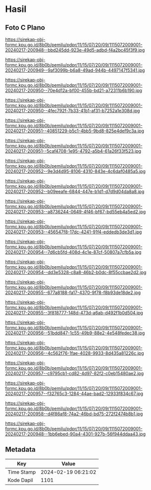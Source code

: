 # Hasil

## Foto C Plano

https://sirekap-obj-formc.kpu.go.id/8b0b/pemilu/pdpr/11/15/07/20/09/1115072009001-20240217-200948--bbd245dd-923e-49d5-adbd-f4a2bc45f3f9.jpg

https://sirekap-obj-formc.kpu.go.id/8b0b/pemilu/pdpr/11/15/07/20/09/1115072009001-20240217-200949--9af3099b-b6a8-49ad-944b-4497147f5341.jpg

https://sirekap-obj-formc.kpu.go.id/8b0b/pemilu/pdpr/11/15/07/20/09/1115072009001-20240217-200950--70e4d12a-bf00-455b-bd21-a72311b6b190.jpg

https://sirekap-obj-formc.kpu.go.id/8b0b/pemilu/pdpr/11/15/07/20/09/1115072009001-20240217-200950--4fec792f-7b33-41b1-af31-b7252a1e308d.jpg

https://sirekap-obj-formc.kpu.go.id/8b0b/pemilu/pdpr/11/15/07/20/09/1115072009001-20240217-200951--40851229-b5c1-4bb5-9bd8-825e4def9c3a.jpg

https://sirekap-obj-formc.kpu.go.id/8b0b/pemilu/pdpr/11/15/07/20/09/1115072009001-20240217-200951--5caf4708-1e95-4792-a5b4-61a26f33f523.jpg

https://sirekap-obj-formc.kpu.go.id/8b0b/pemilu/pdpr/11/15/07/20/09/1115072009001-20240217-200952--9e3d4d95-8106-4310-843e-4c6daf0485a5.jpg

https://sirekap-obj-formc.kpu.go.id/8b0b/pemilu/pdpr/11/15/07/20/09/1115072009001-20240217-200952--b09eeafe-6844-447e-b1d1-d7d9d04da8a8.jpg

https://sirekap-obj-formc.kpu.go.id/8b0b/pemilu/pdpr/11/15/07/20/09/1115072009001-20240217-200953--a8736244-0649-4f46-bf67-bd55eb4a5ed2.jpg

https://sirekap-obj-formc.kpu.go.id/8b0b/pemilu/pdpr/11/15/07/20/09/1115072009001-20240217-200953--456547f8-17dc-4241-91f4-eddedb3de3d1.jpg

https://sirekap-obj-formc.kpu.go.id/8b0b/pemilu/pdpr/11/15/07/20/09/1115072009001-20240217-200954--7d6cb5fd-408d-4c1e-87cf-50807a7cfb5a.jpg

https://sirekap-obj-formc.kpu.go.id/8b0b/pemilu/pdpr/11/15/07/20/09/1115072009001-20240217-200954--dd3e5328-c8a8-46b2-b0dc-8f55ccbae2d2.jpg

https://sirekap-obj-formc.kpu.go.id/8b0b/pemilu/pdpr/11/15/07/20/09/1115072009001-20240217-200955--677a8188-fa17-4370-9f78-f8b93de18de2.jpg

https://sirekap-obj-formc.kpu.go.id/8b0b/pemilu/pdpr/11/15/07/20/09/1115072009001-20240217-200955--3f818777-148d-473d-a6ab-d492f1b0d504.jpg

https://sirekap-obj-formc.kpu.go.id/8b0b/pemilu/pdpr/11/15/07/20/09/1115072009001-20240217-200956--51bdd847-1c55-49b9-88e2-4e548fedec38.jpg

https://sirekap-obj-formc.kpu.go.id/8b0b/pemilu/pdpr/11/15/07/20/09/1115072009001-20240217-200956--4c562f76-1fae-4028-9933-8d435a81226c.jpg

https://sirekap-obj-formc.kpu.go.id/8b0b/pemilu/pdpr/11/15/07/20/09/1115072009001-20240217-200957--c9795cb1-cd82-4d97-82f2-c0eb15480ae2.jpg

https://sirekap-obj-formc.kpu.go.id/8b0b/pemilu/pdpr/11/15/07/20/09/1115072009001-20240217-200957--f32765c3-1284-44ae-bad2-12933f834c67.jpg

https://sirekap-obj-formc.kpu.go.id/8b0b/pemilu/pdpr/11/15/07/20/09/1115072009001-20240217-200958--d4f86af8-74a2-46bd-bd75-272f2474b8b1.jpg

https://sirekap-obj-formc.kpu.go.id/8b0b/pemilu/pdpr/11/15/07/20/09/1115072009001-20240217-200948--1bb6ebed-90a4-4301-927b-56f944ddaa43.jpg


## Metadata

| Key        | Value               |
| ---------- | ------------------- |
| Time Stamp | 2024-02-19 06:21:02 |
| Kode Dapil | 1101                |



